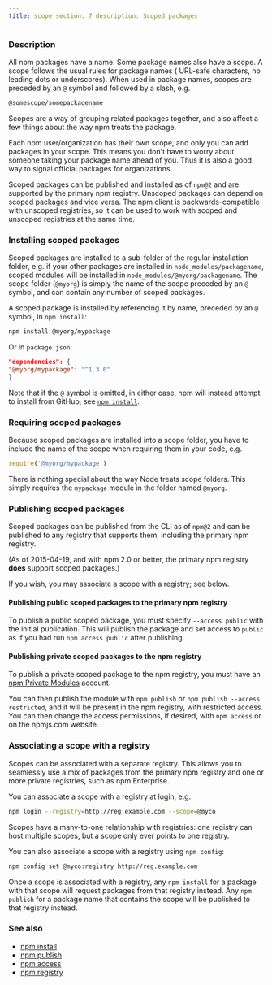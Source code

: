 ```yaml
---
title: scope section: 7 description: Scoped packages
---
```


### Description

All npm packages have a name. Some package names also have a scope. A scope follows the usual rules for package names (
URL-safe characters, no leading dots or underscores). When used in package names, scopes are preceded by an `@` symbol
and followed by a slash, e.g.

```bash
@somescope/somepackagename
```

Scopes are a way of grouping related packages together, and also affect a few things about the way npm treats the
package.

Each npm user/organization has their own scope, and only you can add packages in your scope. This means you don't have
to worry about someone taking your package name ahead of you. Thus it is also a good way to signal official packages for
organizations.

Scoped packages can be published and installed as of `npm@2` and are supported by the primary npm registry. Unscoped
packages can depend on scoped packages and vice versa. The npm client is backwards-compatible with unscoped registries,
so it can be used to work with scoped and unscoped registries at the same time.

### Installing scoped packages

Scoped packages are installed to a sub-folder of the regular installation folder, e.g. if your other packages are
installed in `node_modules/packagename`, scoped modules will be installed in `node_modules/@myorg/packagename`. The
scope folder (`@myorg`) is simply the name of the scope preceded by an `@` symbol, and can contain any number of scoped
packages.

A scoped package is installed by referencing it by name, preceded by an
`@` symbol, in `npm install`:

```bash
npm install @myorg/mypackage
```

Or in `package.json`:

```json
"dependencies": {
"@myorg/mypackage": "^1.3.0"
}
```

Note that if the `@` symbol is omitted, in either case, npm will instead attempt to install from GitHub;
see [`npm install`](/commands/npm-install).

### Requiring scoped packages

Because scoped packages are installed into a scope folder, you have to include the name of the scope when requiring them
in your code, e.g.

```javascript
require('@myorg/mypackage')
```

There is nothing special about the way Node treats scope folders. This simply requires the `mypackage` module in the
folder named `@myorg`.

### Publishing scoped packages

Scoped packages can be published from the CLI as of `npm@2` and can be published to any registry that supports them,
including the primary npm registry.

(As of 2015-04-19, and with npm 2.0 or better, the primary npm registry
**does** support scoped packages.)

If you wish, you may associate a scope with a registry; see below.

#### Publishing public scoped packages to the primary npm registry

To publish a public scoped package, you must specify `--access public` with the initial publication. This will publish
the package and set access to `public` as if you had run `npm access public` after publishing.

#### Publishing private scoped packages to the npm registry

To publish a private scoped package to the npm registry, you must have
an [npm Private Modules](https://docs.npmjs.com/private-modules/intro)
account.

You can then publish the module with `npm publish` or `npm publish --access restricted`, and it will be present in the
npm registry, with restricted access. You can then change the access permissions, if desired, with `npm access` or on
the npmjs.com website.

### Associating a scope with a registry

Scopes can be associated with a separate registry. This allows you to seamlessly use a mix of packages from the primary
npm registry and one or more private registries, such as npm Enterprise.

You can associate a scope with a registry at login, e.g.

```bash
npm login --registry=http://reg.example.com --scope=@myco
```

Scopes have a many-to-one relationship with registries: one registry can host multiple scopes, but a scope only ever
points to one registry.

You can also associate a scope with a registry using `npm config`:

```bash
npm config set @myco:registry http://reg.example.com
```

Once a scope is associated with a registry, any `npm install` for a package with that scope will request packages from
that registry instead. Any
`npm publish` for a package name that contains the scope will be published to that registry instead.

### See also

* [npm install](/commands/npm-install)
* [npm publish](/commands/npm-publish)
* [npm access](/commands/npm-access)
* [npm registry](/using-npm/registry)
